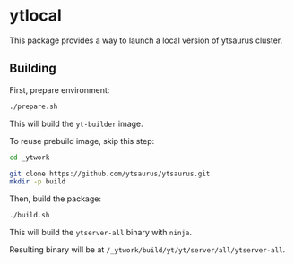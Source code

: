 # ytlocal

This package provides a way to launch a local version
of ytsaurus cluster.

## Building

First, prepare environment:

```bash
./prepare.sh
```

This will build the `yt-builder` image.

To reuse prebuild image, skip this step:
```bash
cd _ytwork

git clone https://github.com/ytsaurus/ytsaurus.git
mkdir -p build
```

Then, build the package:

```bash
./build.sh
```

This will build the `ytserver-all` binary with `ninja`.

Resulting binary will be at `/_ytwork/build/yt/yt/server/all/ytserver-all`.
